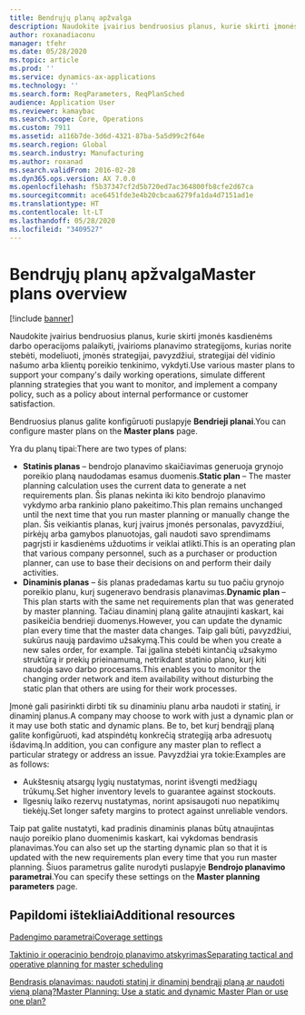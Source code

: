 ```yaml
---
title: Bendrųjų planų apžvalga
description: Naudokite įvairius bendruosius planus, kurie skirti įmonės kasdienėms darbo operacijoms palaikyti, įvairioms planavimo strategijoms, kurias norite stebėti, modeliuoti, įmonės strategijai, pavyzdžiui, strategijai dėl vidinio našumo arba klientų poreikio tenkinimo, vykdyti.
author: roxanadiaconu
manager: tfehr
ms.date: 05/28/2020
ms.topic: article
ms.prod: ''
ms.service: dynamics-ax-applications
ms.technology: ''
ms.search.form: ReqParameters, ReqPlanSched
audience: Application User
ms.reviewer: kamaybac
ms.search.scope: Core, Operations
ms.custom: 7911
ms.assetid: a116b7de-3d6d-4321-87ba-5a5d99c2f64e
ms.search.region: Global
ms.search.industry: Manufacturing
ms.author: roxanad
ms.search.validFrom: 2016-02-28
ms.dyn365.ops.version: AX 7.0.0
ms.openlocfilehash: f5b37347cf2d5b720ed7ac364800fb8cfe2d67ca
ms.sourcegitcommit: ace6451fde3e4b20cbcaa6279fa1da4d7151ad1e
ms.translationtype: HT
ms.contentlocale: lt-LT
ms.lasthandoff: 05/28/2020
ms.locfileid: "3409527"
---
```

# <a name="master-plans-overview"></a><span data-ttu-id="17d9f-103">Bendrųjų planų apžvalga</span><span class="sxs-lookup"><span data-stu-id="17d9f-103">Master plans overview</span></span>

[!include [banner](../includes/banner.md)]

<span data-ttu-id="17d9f-104">Naudokite įvairius bendruosius planus, kurie skirti įmonės kasdienėms darbo operacijoms palaikyti, įvairioms planavimo strategijoms, kurias norite stebėti, modeliuoti, įmonės strategijai, pavyzdžiui, strategijai dėl vidinio našumo arba klientų poreikio tenkinimo, vykdyti.</span><span class="sxs-lookup"><span data-stu-id="17d9f-104">Use various master plans to support your company's daily working operations, simulate different planning strategies that you want to monitor, and implement a company policy, such as a policy about internal performance or customer satisfaction.</span></span> 

<span data-ttu-id="17d9f-105">Bendruosius planus galite konfigūruoti puslapyje **Bendrieji planai**.</span><span class="sxs-lookup"><span data-stu-id="17d9f-105">You can configure master plans on the **Master plans** page.</span></span>

<span data-ttu-id="17d9f-106">Yra du planų tipai:</span><span class="sxs-lookup"><span data-stu-id="17d9f-106">There are two types of plans:</span></span>
-   <span data-ttu-id="17d9f-107">**Statinis planas** – bendrojo planavimo skaičiavimas generuoja grynojo poreikio planą naudodamas esamus duomenis.</span><span class="sxs-lookup"><span data-stu-id="17d9f-107">**Static plan** – The master planning calculation uses the current data to generate a net requirements plan.</span></span> <span data-ttu-id="17d9f-108">Šis planas nekinta iki kito bendrojo planavimo vykdymo arba rankinio plano pakeitimo.</span><span class="sxs-lookup"><span data-stu-id="17d9f-108">This plan remains unchanged until the next time that you run master planning or manually change the plan.</span></span> <span data-ttu-id="17d9f-109">Šis veikiantis planas, kurį įvairus įmonės personalas, pavyzdžiui, pirkėjų arba gamybos planuotojas, gali naudoti savo sprendimams pagrįsti ir kasdienėms užduotims ir veiklai atlikti.</span><span class="sxs-lookup"><span data-stu-id="17d9f-109">This is an operating plan that various company personnel, such as a purchaser or production planner, can use to base their decisions on and perform their daily activities.</span></span>
-   <span data-ttu-id="17d9f-110">**Dinaminis planas** – šis planas pradedamas kartu su tuo pačiu grynojo poreikio planu, kurį sugeneravo bendrasis planavimas.</span><span class="sxs-lookup"><span data-stu-id="17d9f-110">**Dynamic plan** – This plan starts with the same net requirements plan that was generated by master planning.</span></span> <span data-ttu-id="17d9f-111">Tačiau dinaminį planą galite atnaujinti kaskart, kai pasikeičia bendrieji duomenys.</span><span class="sxs-lookup"><span data-stu-id="17d9f-111">However, you can update the dynamic plan every time that the master data changes.</span></span> <span data-ttu-id="17d9f-112">Taip gali būti, pavyzdžiui, sukūrus naują pardavimo užsakymą.</span><span class="sxs-lookup"><span data-stu-id="17d9f-112">This could be when you create a new sales order, for example.</span></span> <span data-ttu-id="17d9f-113">Tai įgalina stebėti kintančią užsakymo struktūrą ir prekių prieinamumą, netrikdant statinio plano, kurį kiti naudoja savo darbo procesams.</span><span class="sxs-lookup"><span data-stu-id="17d9f-113">This enables you to monitor the changing order network and item availability without disturbing the static plan that others are using for their work processes.</span></span>

<span data-ttu-id="17d9f-114">Įmonė gali pasirinkti dirbti tik su dinaminiu planu arba naudoti ir statinį, ir dinaminį planus.</span><span class="sxs-lookup"><span data-stu-id="17d9f-114">A company may choose to work with just a dynamic plan or it may use both static and dynamic plans.</span></span> <span data-ttu-id="17d9f-115">Be to, bet kurį bendrąjį planą galite konfigūruoti, kad atspindėtų konkrečią strategiją arba adresuotų išdavimą.</span><span class="sxs-lookup"><span data-stu-id="17d9f-115">In addition, you can configure any master plan to reflect a particular strategy or address an issue.</span></span> <span data-ttu-id="17d9f-116">Pavyzdžiai yra tokie:</span><span class="sxs-lookup"><span data-stu-id="17d9f-116">Examples are as follows:</span></span>
-   <span data-ttu-id="17d9f-117">Aukštesnių atsargų lygių nustatymas, norint išvengti medžiagų trūkumų.</span><span class="sxs-lookup"><span data-stu-id="17d9f-117">Set higher inventory levels to guarantee against stockouts.</span></span>
-   <span data-ttu-id="17d9f-118">Ilgesnių laiko rezervų nustatymas, norint apsisaugoti nuo nepatikimų tiekėjų.</span><span class="sxs-lookup"><span data-stu-id="17d9f-118">Set longer safety margins to protect against unreliable vendors.</span></span>

<span data-ttu-id="17d9f-119">Taip pat galite nustatyti, kad pradinis dinaminis planas būtų atnaujintas naujo poreikio plano duomenimis kaskart, kai vykdomas bendrasis planavimas.</span><span class="sxs-lookup"><span data-stu-id="17d9f-119">You can also set up the starting dynamic plan so that it is updated with the new requirements plan every time that you run master planning.</span></span> <span data-ttu-id="17d9f-120">Šiuos parametrus galite nurodyti puslapyje **Bendrojo planavimo parametrai**.</span><span class="sxs-lookup"><span data-stu-id="17d9f-120">You can specify these settings on the **Master planning parameters** page.</span></span>



<a name="additional-resources"></a><span data-ttu-id="17d9f-121">Papildomi ištekliai</span><span class="sxs-lookup"><span data-stu-id="17d9f-121">Additional resources</span></span>
--------

[<span data-ttu-id="17d9f-122">Padengimo parametrai</span><span class="sxs-lookup"><span data-stu-id="17d9f-122">Coverage settings</span></span>](coverage-settings.md)

[<span data-ttu-id="17d9f-123">Taktinio ir operacinio bendrojo planavimo atskyrimas</span><span class="sxs-lookup"><span data-stu-id="17d9f-123">Separating tactical and operative planning for master scheduling</span></span>](https://blogs.msdn.com/b/axmfg/archive/2012/10/12/separating-tactical-and-operative-planning-for-master-scheduling.aspx)

[<span data-ttu-id="17d9f-124">Bendrasis planavimas: naudoti statinį ir dinaminį bendrąjį planą ar naudoti vieną planą?</span><span class="sxs-lookup"><span data-stu-id="17d9f-124">Master Planning: Use a static and dynamic Master Plan or use one plan?</span></span>](https://community.dynamics.com/ax/b/msdynaxlessonslearned/archive/2014/01/16/master-planning-use-a-static-and-dynamic-master-plan-or-use-one-plan)



